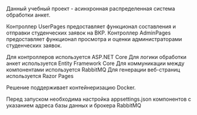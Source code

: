 Данный учебный проект - асинхронная распределенная система обработки анкет.

Контроллер UserPages предоставляет функционал составления и отправки студенческих заявок на ВКР.
Контроллер AdminPages предоставляет функционал просмотра и оценки администраторами студенческих заявок.

Для контроллеров используется ASP.NET Core
Для логики обработки анкет используется Entity Framework Core
Для коммуникации между компонентами используется RabbitMQ
Для генерации веб-страниц используется Razor Pages

Решение поддерживает контейнеризацию Docker.

Перед запуском необходима настройка appsettings.json компонентов с указанием адреса базы данных и брокера RabbitMQ
